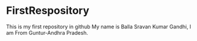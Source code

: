 # FirstRespository
This is my first repository in github
My name is Balla Sravan Kumar Gandhi, I am From Guntur-Andhra Pradesh.

